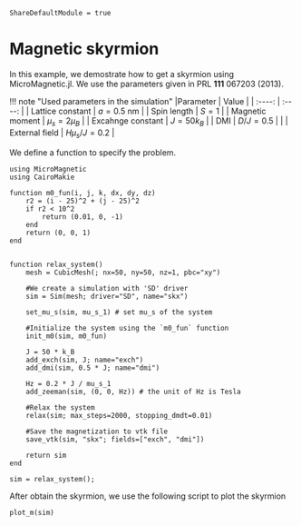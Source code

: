 ```@meta
ShareDefaultModule = true
```

# Magnetic skyrmion

In this example, we demostrate how to get a skyrmion using MicroMagnetic.jl. We use the parameters given in PRL **111** 067203 (2013).

!!! note "Used parameters in the simulation"
    |Parameter | Value  |
    | :----:   | :----: |
    | Lattice constant | $a = 0.5$ nm |
    | Spin length      | $S = 1$      |
    | Magnetic moment  |  $\mu_s = 2 \mu_B$ |
    | Excahnge constant |  $J = 50 k_B$   |
    | DMI         | $D/J = 0.5$  |     |
    | External field  | $H \mu_s /J  = 0.2$ |

We define a function to specify the problem.

````@example
using MicroMagnetic
using CairoMakie

function m0_fun(i, j, k, dx, dy, dz)
    r2 = (i - 25)^2 + (j - 25)^2
    if r2 < 10^2
        return (0.01, 0, -1)
    end
    return (0, 0, 1)
end


function relax_system()
    mesh = CubicMesh(; nx=50, ny=50, nz=1, pbc="xy")

    #We create a simulation with 'SD' driver
    sim = Sim(mesh; driver="SD", name="skx")

    set_mu_s(sim, mu_s_1) # set mu_s of the system

    #Initialize the system using the `m0_fun` function
    init_m0(sim, m0_fun)

    J = 50 * k_B
    add_exch(sim, J; name="exch")
    add_dmi(sim, 0.5 * J; name="dmi")

    Hz = 0.2 * J / mu_s_1
    add_zeeman(sim, (0, 0, Hz)) # the unit of Hz is Tesla

    #Relax the system
    relax(sim; max_steps=2000, stopping_dmdt=0.01)

    #Save the magnetization to vtk file
    save_vtk(sim, "skx"; fields=["exch", "dmi"])

    return sim
end

sim = relax_system();
````

After obtain the skyrmion, we use the following script to plot the skyrmion

````@example
plot_m(sim)
````

